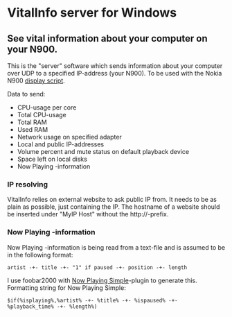 ﻿# VitalInfo server for Windows

## See vital information about your computer on your N900.
This is the "server" software which sends information about your computer over UDP to a specified IP-address (your N900).
To be used with the Nokia N900 [display script](https://github.com/Logima/vinfo-display).

Data to send:
* CPU-usage per core
* Total CPU-usage
* Total RAM
* Used RAM
* Network usage on specified adapter
* Local and public IP-addresses
* Volume percent and mute status on default playback device
* Space left on local disks
* Now Playing -information

### IP resolving
VitalInfo relies on external website to ask public IP from. It needs to be as plain as possible, just containing the IP.
The hostname of a website should be inserted under "MyIP Host" without the http://-prefix.

### Now Playing -information
Now Playing -information is being read from a text-file and is assumed to be in the following format:

    artist -+- title -+- "1" if paused -+- position -+- length

I use foobar2000 with [Now Playing Simple](http://skipyrich.com/wiki/Foobar2000:Now_Playing_Simple)-plugin to generate this.
Formatting string for Now Playing Simple:

    $if(%isplaying%,%artist% -+- %title% -+- %ispaused% -+- %playback_time% -+- %length%)
